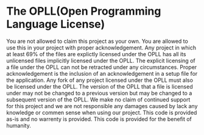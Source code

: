 # The OPLL(Open Programming Language License)
You are not allowed to claim this project as your own. You are allowed to use this in your project with proper acknowledgement. Any project in which at least 69% of the files are explictly licensed under the OPLL has all its unlicensed files implicitly licensed under the OPLL. The explicit licensing of a file under the OPLL can not be retracted under any circumstances. Proper acknowledgement is the inclusion of an acknowledgement in a setup file for the application. Any fork of any project licensed under the OPLL must also be licensed under the OPLL. The version of the OPLL that a file is licensed under may not be changed to a previous version but may be changed to a subsequent version of the OPLL. We make no claim of continued support for this project and we are not responsible any damages caused by lack any knowledge or commen sense when using our project. This code is provided as-is and no warrenty is provided. This code is provided for the benefit of humanity.

